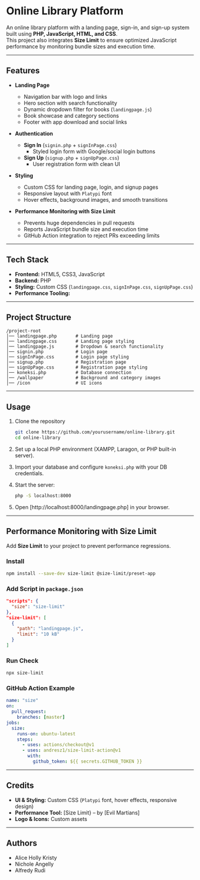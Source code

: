 # Online Library Platform

An online library platform with a landing page, sign-in, and sign-up system built using **PHP, JavaScript, HTML, and CSS**.  
This project also integrates **Size Limit** to ensure optimized JavaScript performance by monitoring bundle sizes and execution time.

---

## Features

- **Landing Page**  
  - Navigation bar with logo and links  
  - Hero section with search functionality  
  - Dynamic dropdown filter for books (`landingpage.js`)  
  - Book showcase and category sections  
  - Footer with app download and social links  

- **Authentication**  
  - **Sign In** (`signin.php` + `signInPage.css`)  
    - Styled login form with Google/social login buttons  
  - **Sign Up** (`signup.php` + `signUpPage.css`)  
    - User registration form with clean UI  

- **Styling**  
  - Custom CSS for landing page, login, and signup pages  
  - Responsive layout with `Platypi` font  
  - Hover effects, background images, and smooth transitions  

- **Performance Monitoring with Size Limit**  
  - Prevents huge dependencies in pull requests  
  - Reports JavaScript bundle size and execution time  
  - GitHub Action integration to reject PRs exceeding limits  

---

## Tech Stack

- **Frontend:** HTML5, CSS3, JavaScript  
- **Backend:** PHP  
- **Styling:** Custom CSS (`landingpage.css`, `signInPage.css`, `signUpPage.css`)  
- **Performance Tooling:**

---

## Project Structure

```
/project-root
│── landingpage.php       # Landing page
│── landingpage.css       # Landing page styling
│── landingpage.js        # Dropdown & search functionality
│── signin.php            # Login page
│── signInPage.css        # Login page styling
│── signup.php            # Registration page
│── signUpPage.css        # Registration page styling
│── koneksi.php           # Database connection
│── /wallpaper            # Background and category images
│── /icon                 # UI icons
```

---

## Usage

1. Clone the repository  
   ```bash
   git clone https://github.com/yourusername/online-library.git
   cd online-library
   ```

2. Set up a local PHP environment (XAMPP, Laragon, or PHP built-in server).  

3. Import your database and configure `koneksi.php` with your DB credentials.  

4. Start the server:  
   ```bash
   php -S localhost:8000
   ```

5. Open [http://localhost:8000/landingpage.php] in your browser.  

---

## Performance Monitoring with Size Limit

Add **Size Limit** to your project to prevent performance regressions.

### Install  
```bash
npm install --save-dev size-limit @size-limit/preset-app
```

### Add Script in `package.json`
```json
"scripts": {
  "size": "size-limit"
},
"size-limit": [
  {
    "path": "landingpage.js",
    "limit": "10 kB"
  }
]
```

### Run Check
```bash
npx size-limit
```

### GitHub Action Example
```yaml
name: "size"
on:
  pull_request:
    branches: [master]
jobs:
  size:
    runs-on: ubuntu-latest
    steps:
      - uses: actions/checkout@v1
      - uses: andresz1/size-limit-action@v1
        with:
          github_token: ${{ secrets.GITHUB_TOKEN }}
```

---

## Credits

- **UI & Styling:** Custom CSS (`Platypi` font, hover effects, responsive design)  
- **Performance Tool:** [Size Limit} – by [Evil Martians]  
- **Logo & Icons:** Custom assets  

---

## Authors

- Alice Holly Kristy  
- Nichole Angelly  
- Alfredy Rudi  
